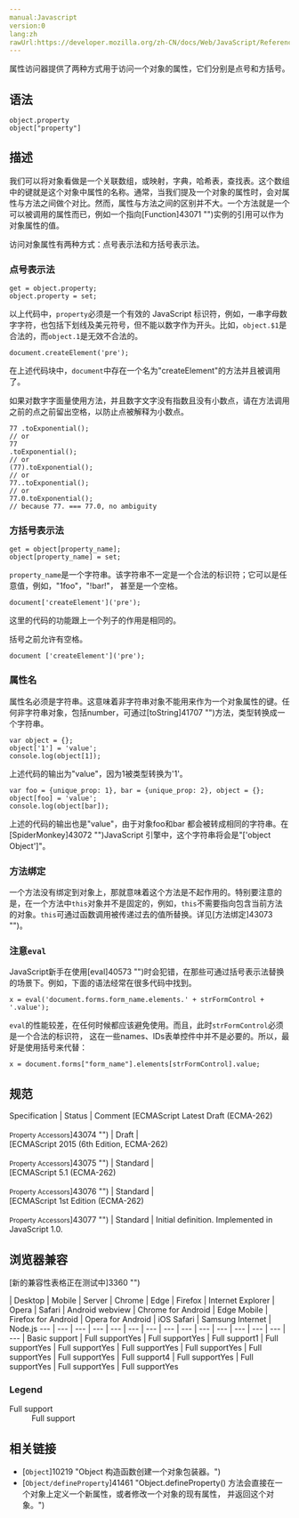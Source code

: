 ```yaml
---
manual:Javascript
version:0
lang:zh
rawUrl:https://developer.mozilla.org/zh-CN/docs/Web/JavaScript/Reference/Operators/Property_Accessors
---
```






属性访问器提供了两种方式用于访问一个对象的属性，它们分别是点号和方括号。


## 语法<a name="语法"></a>

```
object.property
object["property"]

```

## 描述<a name="描述"></a>


我们可以将对象看做是一个关联数组，或映射，字典，哈希表，查找表。这个数组中的键就是这个对象中属性的名称。通常，当我们提及一个对象的属性时，会对属性与方法之间做个对比。然而，属性与方法之间的区别并不大。一个方法就是一个可以被调用的属性而已，例如一个指向[Function]43071 "")实例的引用可以作为对象属性的值。



访问对象属性有两种方式：点号表示法和方括号表示法。


### 点号表示法<a name="点号表示法"></a>

```
get = object.property;
object.property = set;
```


以上代码中，`property`必须是一个有效的 JavaScript 标识符，例如，一串字母数字字符，也包括下划线及美元符号，但不能以数字作为开头。比如，`object.$1`是合法的，而`object.1`是无效不合法的。


```
document.createElement('pre');
```


在上述代码块中，`document`中存在一个名为&quot;createElement&quot;的方法并且被调用了。



如果对数字字面量使用方法，并且数字文字没有指数且没有小数点，请在方法调用之前的点之前留出空格，以防止点被解释为小数点。


```
77 .toExponential();
// or
77
.toExponential();
// or
(77).toExponential();
// or
77..toExponential();
// or
77.0.toExponential();
// because 77. === 77.0, no ambiguity
```

### 方括号表示法<a name="方括号表示法"></a>

```
get = object[property_name];
object[property_name] = set;
```


`property_name`是一个字符串。该字符串不一定是一个合法的标识符；它可以是任意值，例如，&quot;1foo&quot;，&quot;!bar!&quot;， 甚至是一个空格。


```
document['createElement']('pre');
```


这里的代码的功能跟上一个列子的作用是相同的。



括号之前允许有空格。


```
document ['createElement']('pre');

```

### 属性名<a name="属性名"></a>


属性名必须是字符串。这意味着非字符串对象不能用来作为一个对象属性的键。任何非字符串对象，包括number，可通过[toString]41707 "")方法，类型转换成一个字符串。


```
var object = {};
object['1'] = 'value';
console.log(object[1]);
```


上述代码的输出为&quot;value&quot;，因为1被类型转换为&#39;1&#39;。


```
var foo = {unique_prop: 1}, bar = {unique_prop: 2}, object = {};
object[foo] = 'value';
console.log(object[bar]);
```


上述的代码的输出也是&quot;value&quot;，由于对象foo和bar 都会被转成相同的字符串。在[SpiderMonkey]43072 "")JavaScript 引擎中，这个字符串将会是&quot;[&#39;object Object&#39;]&quot;。


### 方法绑定<a name="方法绑定"></a>


一个方法没有绑定到对象上，那就意味着这个方法是不起作用的。特别要注意的是，在一个方法中`this`对象并不是固定的，例如，`this`不需要指向包含当前方法的对象。`this`可通过函数调用被传递过去的值所替换。详见[方法绑定]43073 "")。


### 注意`eval`<a name="注意eval"></a>


JavaScript新手在使用[eval]40573 "")时会犯错，在那些可通过括号表示法替换的场景下。例如，下面的语法经常在很多代码中找到。


```
x = eval('document.forms.form_name.elements.' + strFormControl + '.value');
```


`eval`的性能较差，在任何时候都应该避免使用。而且，此时`strFormControl`必须是一个合法的标识符， 这在一些names、IDs表单控件中并不是必要的。所以，最好是使用括号来代替：


```
x = document.forms["form_name"].elements[strFormControl].value;
```

## 规范<a name="规范"></a>

Specification | Status | Comment 
[ECMAScript Latest Draft (ECMA-262)<br></br><small>Property Accessors</small>]43074 "") | Draft |  
[ECMAScript 2015 (6th Edition, ECMA-262)<br></br><small>Property Accessors</small>]43075 "") | Standard |  
[ECMAScript 5.1 (ECMA-262)<br></br><small>Property Accessors</small>]43076 "") | Standard |  
[ECMAScript 1st Edition (ECMA-262)<br></br><small>Property Accessors</small>]43077 "") | Standard | Initial definition. Implemented in JavaScript 1.0. 


## 浏览器兼容<a name="浏览器兼容"></a>
[新的兼容性表格正在测试中<i></i>]3360 "")

 | <abbr>Desktop<i></i></abbr> | <abbr>Mobile<i></i></abbr> | <abbr>Server<i></i></abbr> 
 | <abbr>Chrome<i></i></abbr> | <abbr>Edge<i></i></abbr> | <abbr>Firefox<i></i></abbr> | <abbr>Internet Explorer<i></i></abbr> | <abbr>Opera<i></i></abbr> | <abbr>Safari<i></i></abbr> | <abbr>Android webview<i></i></abbr> | <abbr>Chrome for Android<i></i></abbr> | <abbr>Edge Mobile<i></i></abbr> | <abbr>Firefox for Android<i></i></abbr> | <abbr>Opera for Android<i></i></abbr> | <abbr>iOS Safari<i></i></abbr> | <abbr>Samsung Internet<i></i></abbr> | <abbr>Node.js<i></i></abbr> 
 ---  |  ---  |  ---  |  ---  |  ---  |  ---  |  ---  |  ---  |  ---  |  ---  |  ---  |  ---  |  ---  |  ---  |  ---  | 
Basic support | <abbr>Full support</abbr>Yes | <abbr>Full support</abbr>Yes | <abbr>Full support</abbr>1 | <abbr>Full support</abbr>Yes | <abbr>Full support</abbr>Yes | <abbr>Full support</abbr>Yes | <abbr>Full support</abbr>Yes | <abbr>Full support</abbr>Yes | <abbr>Full support</abbr>Yes | <abbr>Full support</abbr>4 | <abbr>Full support</abbr>Yes | <abbr>Full support</abbr>Yes | <abbr>Full support</abbr>Yes | <abbr>Full support</abbr>Yes 


### Legend<a name="Legend"></a>
<dl><dt id=''><abbr>Full support</abbr></dt><dd>Full support</dd></dl>

## 相关链接<a name="相关链接"></a>

* [`Object`]10219 "Object 构造函数创建一个对象包装器。")
* [`Object/defineProperty`]41461 "Object.defineProperty() 方法会直接在一个对象上定义一个新属性，或者修改一个对象的现有属性， 并返回这个对象。")




